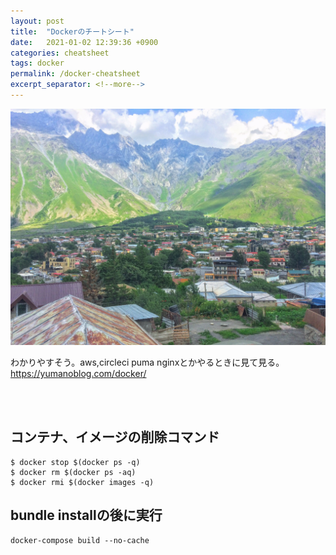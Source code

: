 ```yaml
---
layout: post
title:  "Dockerのチートシート"
date:   2021-01-02 12:39:36 +0900
categories: cheatsheet
tags: docker
permalink: /docker-cheatsheet
excerpt_separator: <!--more-->
---
```

![image here](/assets/img/thumbnail/ten.jpeg)
<!-- <div style="text-align: center;">
<img src="/assets/img/thumbnail/ten.jpeg" width="550px" height="400px">
</div> -->
<!--more-->

わかりやすそう。aws,circleci puma nginxとかやるときに見て見る。
https://yumanoblog.com/docker/
 

<br><br>

## コンテナ、イメージの削除コマンド


```bash:bash
$ docker stop $(docker ps -q)
$ docker rm $(docker ps -aq)
$ docker rmi $(docker images -q)
```



## bundle installの後に実行

```bash:bash
docker-compose build --no-cache
```





